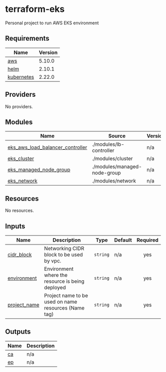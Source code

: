 # terraform-eks
Personal project to run AWS EKS environment

<!-- BEGIN_TF_DOCS -->
## Requirements

| Name | Version |
|------|---------|
| <a name="requirement_aws"></a> [aws](#requirement\_aws) | 5.10.0 |
| <a name="requirement_helm"></a> [helm](#requirement\_helm) | 2.10.1 |
| <a name="requirement_kubernetes"></a> [kubernetes](#requirement\_kubernetes) | 2.22.0 |

## Providers

No providers.

## Modules

| Name | Source | Version |
|------|--------|---------|
| <a name="module_eks_aws_load_balancer_controller"></a> [eks\_aws\_load\_balancer\_controller](#module\_eks\_aws\_load\_balancer\_controller) | ./modules/lb-controller | n/a |
| <a name="module_eks_cluster"></a> [eks\_cluster](#module\_eks\_cluster) | ./modules/cluster | n/a |
| <a name="module_eks_managed_node_group"></a> [eks\_managed\_node\_group](#module\_eks\_managed\_node\_group) | ./modules/managed-node-group | n/a |
| <a name="module_eks_network"></a> [eks\_network](#module\_eks\_network) | ./modules/network | n/a |

## Resources

No resources.

## Inputs

| Name | Description | Type | Default | Required |
|------|-------------|------|---------|:--------:|
| <a name="input_cidr_block"></a> [cidr\_block](#input\_cidr\_block) | Networking CIDR block to be used by vpc. | `string` | n/a | yes |
| <a name="input_environment"></a> [environment](#input\_environment) | Environment where the resource is being deployed | `string` | n/a | yes |
| <a name="input_project_name"></a> [project\_name](#input\_project\_name) | Project name to be used on name resources (Name tag) | `string` | n/a | yes |

## Outputs

| Name | Description |
|------|-------------|
| <a name="output_ca"></a> [ca](#output\_ca) | n/a |
| <a name="output_ep"></a> [ep](#output\_ep) | n/a |
<!-- END_TF_DOCS -->